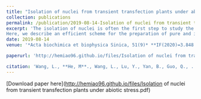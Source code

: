 ```yaml
---
title: "Isolation of nuclei from transient transfection plants under abiotic stress"
collection: publications
permalink: /publication/2019-08-14-Isolation of nuclei from transient transfection plants under abiotic stress
excerpt: 'The isolation of nuclei is often the first step to study the processes such as protein–DNA regulation and interactions. Therefore, rapidly obtaining nuclei from woody plants with relatively high purity and minimal contamination is highly desirable. Many methods have been mainly employed in animal tissues because the plant cell wall represents an obstacle for the extraction of nuclei. The knowledge of nuclei of plant is less advanced than that of animals. Nevertheless, with the currently available techniques for nuclear isolation from whole plants, satisfactory yield of intact nuclei cannot be achieved because nuclei and protoplasts are more fragile during liquid nitrogen grinding and they have delicate plasma membranes that are suscep tible to bursting when subject to mechanical shock. Therefore, it is very important to develop new methods that have reduced damage to the nuclei. 
Here, we describe an efficient scheme for the preparation of pure and intact nuclei using protoplasts as a system. The basic technique applies to a variety of protoplast types and is expected to facilitate the experiments in many plants. It is based on co cultivation of total Betula platyphylla. Target gene is taken into B. platyphylla using Agrobacterium vector system. Transient gene expression system offers several advantages over stable expression. For instance, transient gene expression is simple and easy to perform by virtue of its time and labor efficiency [1]. The purpose of this protocol is not only to complete the stress but also to obtain high quality nuclei and nuclear DNA yields.'
date: 2019-08-14
venue: '*Acta biochimica et biophysica Sinica, 51(9)* **IF(2020)=3.848 CiteScore：Q2**'

paperurl: 'http://hemiao96.github.io/files/Isolation of nuclei from transient transfection plants under abiotic stress.pdf'

citation: 'Wang, L., **He, M**., Wang, L., Lu, Y., Yan, B., Guo, Q., ... & Chen, B. (2019). Isolation of nuclei from transient transfection plants under abiotic stress. *Acta biochimica et biophysica Sinica, 51(9), 976-979.*'
---
```


[Download paper here](http://hemiao96.github.io/files/Isolation of nuclei from transient transfection plants under abiotic stress.pdf)

